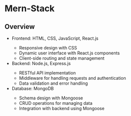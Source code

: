 ﻿# Mern-Stack

<h2>Overview</h2>
<ul>
  <li>Frontend: HTML, CSS, JavaScript, React.js</li>
    <ul>
      <li>Responsive design with CSS</li>
      <li>Dynamic user interface with React.js components</li>
      <li>Client-side routing and state management</li>
    </ul>
  </li>
  <li>Backend: Node.js, Express.js</li>
    <ul>
      <li>RESTful API implementation</li>
      <li>Middleware for handling requests and authentication</li>
      <li>Data validation and error handling</li>
    </ul>
  <li>Database: MongoDB</li>
  <ul>
      <li>Schema design with Mongoose</li>
      <li>CRUD operations for managing data</li>
      <li>Integration with backend using Mongoose</li>
    </ul>
</ul>
